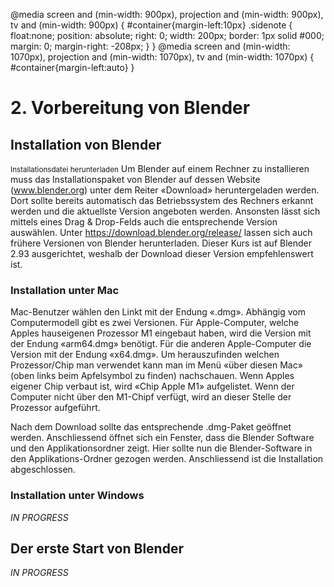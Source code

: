 @media screen and (min-width: 900px), projection and (min-width: 900px), tv and (min-width: 900px) {
#container{margin-left:10px}
.sidenote {
	float:none;
	position: absolute;
	right: 0;
	width: 200px;
	border: 1px solid #000;
	margin: 0;
	margin-right: -208px;
}
}
@media screen and (min-width: 1070px), projection and (min-width: 1070px), tv and (min-width: 1070px) {
#container{margin-left:auto}
}

# 2. Vorbereitung von Blender
## Installation von Blender
<small class="sidenote">Installationsdatei herunterladen</small>
Um Blender auf einem Rechner zu installieren muss das Installationspaket von Blender auf dessen Website (www.blender.org) unter dem Reiter «Download» heruntergeladen werden. Dort sollte bereits automatisch das Betriebssystem des Rechners erkannt werden und die aktuellste Version angeboten werden. Ansonsten lässt sich mittels eines Drag & Drop-Felds auch die entsprechende Version auswählen. 
Unter https://download.blender.org/release/ lassen sich auch frühere Versionen von Blender herunterladen. Dieser Kurs ist auf Blender 2.93 ausgerichtet, weshalb der Download dieser Version empfehlenswert ist.

### Installation unter Mac
Mac-Benutzer wählen den Linkt mit der Endung «.dmg». Abhängig vom Computermodell gibt es zwei Versionen. Für Apple-Computer, welche Apples hauseigenen Prozessor M1 eingebaut haben, wird die Version mit der Endung «arm64.dmg» benötigt. Für die anderen Apple-Computer die Version mit der Endung «x64.dmg». Um herauszufinden welchen Prozessor/Chip man verwendet kann man im Menü «über diesen Mac» (oben links beim Apfelsymbol zu finden) nachschauen. Wenn Apples eigener Chip verbaut ist, wird «Chip Apple M1» aufgelistet. Wenn der Computer nicht über den M1-Chipf verfügt, wird an dieser Stelle der Prozessor aufgeführt. 

Nach dem Download sollte das entsprechende .dmg-Paket geöffnet werden. Anschliessend öffnet sich ein Fenster, dass die Blender Software und den Applikationsordner zeigt. Hier sollte nun die Blender-Software in den Applikations-Ordner gezogen werden. Anschliessend ist die Installation abgeschlossen. 

### Installation unter Windows
_IN PROGRESS_
	
## Der erste Start von Blender
_IN PROGRESS_
